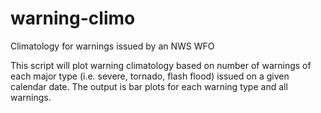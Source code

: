 # warning-climo
Climatology for warnings issued by an NWS WFO

This script will plot warning climatology based on number of warnings of each major type
(i.e. severe, tornado, flash flood) issued on a given calendar date. The output is bar
plots for each warning type and all warnings.
